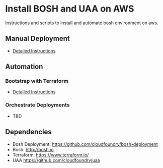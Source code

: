 # Install BOSH and UAA on AWS #

Instructions and scripts to install and automate bosh environment on aws.

## Manual Deployment ##

* [Detailed Instructions](MANUAL.md)

## Automation ##

### Bootstrap with Terraform ### 
* [Detailed Instructions](AUTOMATION.md)

### Orchestrate Deployments ###
* TBD
    
## Dependencies ##
* Bosh Deployment: https://github.com/cloudfoundry/bosh-deployment
* Bosh: http://bosh.io
* Terraform: https://www.terraform.io/
* UAA https://github.com/cloudfoundry/uaa 
